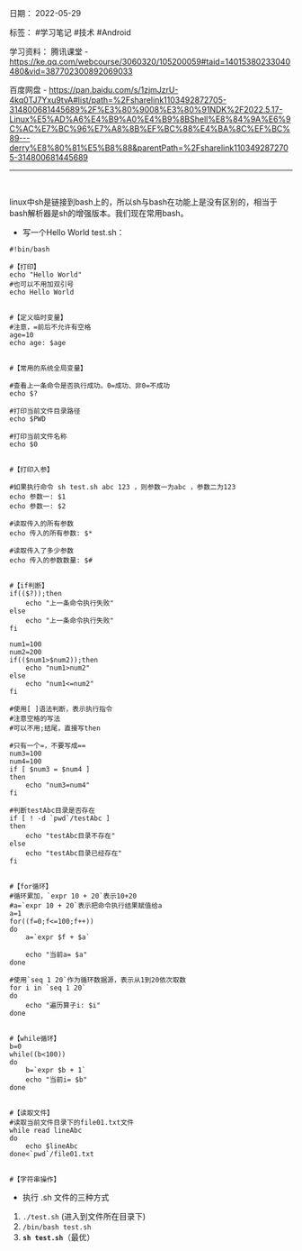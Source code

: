  日期： 2022-05-29

标签： #学习笔记 #技术 #Android 

学习资料： 
腾讯课堂 - https://ke.qq.com/webcourse/3060320/105200059#taid=14015380233040480&vid=387702300892069033

百度网盘 - https://pan.baidu.com/s/1zjmJzrU-4kq0TJ7Yxu9tvA#list/path=%2Fsharelink1103492872705-314800681445689%2F%E3%80%9008%E3%80%91NDK%2F2022.5.17-Linux%E5%AD%A6%E4%B9%A0%E4%B9%8BShell%E8%84%9A%E6%9C%AC%E7%BC%96%E7%A8%8B%EF%BC%88%E4%BA%8C%EF%BC%89---derry%E8%80%81%E5%B8%88&parentPath=%2Fsharelink1103492872705-314800681445689

---
<br>

linux中sh是链接到bash上的，所以sh与bash在功能上是没有区别的，相当于bash解析器是sh的增强版本。我们现在常用bash。

- 写一个Hello World
test.sh：
```shell
#!bin/bash

#【打印】
echo "Hello World"
#也可以不用加双引号
echo Hello World


#【定义临时变量】
#注意，=前后不允许有空格
age=10
echo age: $age


#【常用的系统全局变量】

#查看上一条命令是否执行成功。0=成功、非0=不成功
echo $?

#打印当前文件目录路径
echo $PWD

#打印当前文件名称
echo $0


#【打印入参】

#如果执行命令 sh test.sh abc 123 ，则参数一为abc ，参数二为123
echo 参数一: $1
echo 参数一: $2

#读取传入的所有参数
echo 传入的所有参数: $*

#读取传入了多少参数
echo 传入的参数数量: $#


#【if判断】
if(($?));then
	echo "上一条命令执行失败"
else
	echo "上一条命令执行失败"
fi

num1=100
num2=200
if(($num1>$num2));then
	echo "num1>num2"
else
	echo "num1<=num2"
fi

#使用[ ]语法判断，表示执行指令
#注意空格的写法
#可以不用;结尾，直接写then

#只有一个=，不要写成==
num3=100
num4=100
if [ $num3 = $num4 ]
then
	echo "num3=num4"
fi

#判断testAbc目录是否存在
if [ ! -d `pwd`/testAbc ]
then
	echo "testAbc目录不存在"
else
	echo "testAbc目录已经存在"
fi


#【for循环】
#循环累加，`expr 10 + 20`表示10+20
#a=`expr 10 + 20`表示把命令执行结果赋值给a
a=1
for((f=0;f<=100;f++))
do
	a=`expr $f + $a`
	
	echo "当前a= $a"
done

#使用`seq 1 20`作为循环数据源，表示从1到20依次取数
for i in `seq 1 20`
do
	echo "遍历算子i: $i"
done 


#【while循环】
b=0
while((b<100))
do
	b=`expr $b + 1`
	echo "当前i= $b"
done


#【读取文件】
#读取当前文件目录下的file01.txt文件
while read lineAbc
do
	echo $lineAbc
done<`pwd`/file01.txt


#【字符串操作】

```

- 执行 .sh 文件的三种方式
1. `./test.sh` (进入到文件所在目录下)
2. `/bin/bash test.sh`
3. **`sh test.sh`**（最优）

